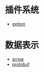 
# 插件系统
- [extism](https://github.com/extism/extism)

# 数据表示
- [arrow](https://arrow.apache.org/)
- [protobuf](https://github.com/protocolbuffers/protobuf)
